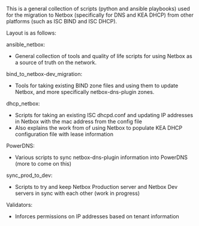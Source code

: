 This is a general collection of scripts (python and ansible playbooks) used for the migration to Netbox (specifically for DNS and KEA DHCP) from other platforms (such as ISC BIND and ISC DHCP).  

Layout is as follows:

ansible_netbox:  
  - General collection of tools and quality of life scripts for using Netbox as a source of truth on the network.
    
bind_to_netbox-dev_migration:
  - Tools for taking existing BIND zone files and using them to update Netbox, and more specifically netbox-dns-plugin zones.
    
dhcp_netbox:
  - Scripts for taking an existing ISC dhcpd.conf and updating IP addresses in Netbox with the mac address from the config file
  - Also explains the work from of using Netbox to populate KEA DHCP configuration file with lease information

PowerDNS:
  - Various scripts to sync netbox-dns-plugin information into PowerDNS (more to come on this)

sync_prod_to_dev:
  - Scripts to try and keep Netbox Production server and Netbox Dev servers in sync with each other (work in progress)

Validators:
  - Inforces permissions on IP addresses based on tenant information
